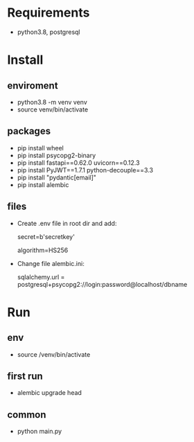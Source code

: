 #  Requirements

- python3.8, postgresql

#  Install

## enviroment
* python3.8 -m venv venv
* source venv/bin/activate

## packages
- pip install wheel
- pip install psycopg2-binary
- pip install fastapi==0.62.0 uvicorn==0.12.3
- pip install PyJWT==1.7.1 python-decouple==3.3
- pip install "pydantic[email]"
- pip install alembic

## files
- Create .env file in root dir and add:

    secret=b'secretkey'

    algorithm=HS256

- Change file alembic.ini:

    sqlalchemy.url = postgresql+psycopg2://login:password@localhost/dbname

# Run
## env
- source /venv/bin/activate
## first run
 - alembic upgrade head
## common
- python  main.py

